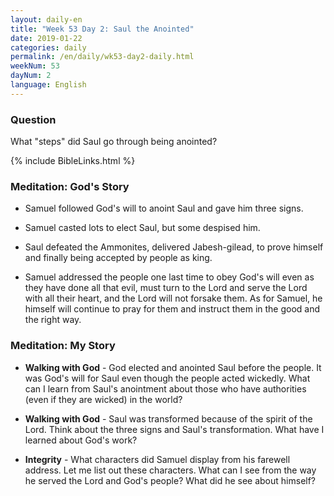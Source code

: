 ```yaml
---
layout: daily-en
title: "Week 53 Day 2: Saul the Anointed"
date: 2019-01-22 
categories: daily
permalink: /en/daily/wk53-day2-daily.html
weekNum: 53
dayNum: 2
language: English
---
```


### Question     
What "steps" did Saul go through being anointed?

{% include BibleLinks.html %} 

### Meditation: God's Story   
+ Samuel followed God's will to anoint Saul and gave him three signs. 

+ Samuel casted lots to elect Saul, but some despised him. 

+ Saul defeated the Ammonites, delivered Jabesh-gilead, to prove himself and finally being accepted by people as king. 

+ Samuel addressed the people one last time to obey God's will even as they have done all that evil, must turn to the Lord and serve the Lord with all their heart, and the Lord will not forsake them. As for Samuel, he himself will continue to pray for them and instruct them in the good and the right way.  

### Meditation: My Story   
+ **Walking with God** - God elected and anointed Saul before the people. It was God's will for Saul even though the people acted wickedly. What can I learn from Saul's anointment about  those who have authorities (even if they are wicked) in the world? 

+ **Walking with God** - Saul was transformed because of the spirit of the Lord. Think about the three signs and Saul's transformation. What have I learned about God's work? 

+ **Integrity** - What characters did Samuel display from his farewell address. Let me list out these characters. What can I see from the way he served the Lord and God's people? What did he see about himself? 
